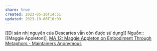 ```yaml
---
share: true
created: 2023-05-26T14:51
updated: 2023-10-06T16:09
---
```

[[Di sản nhị nguyên của Descartes vẫn còn được sử dụng]]
Nguồn:: [[Maggie Appleton]], [MA 12: Maggie Appleton on Embodiment Through Metaphors - Maintainers Anonymous](https://maintainersanonymous.com/metaphor/#t=01:04)
